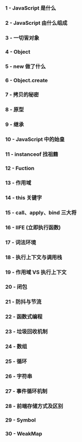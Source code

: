 ### 1 - JavaScript 是什么

### 2 - JavaScript 由什么组成

### 3 - 一切皆对象

### 4 - Object

### 5 - new 做了什么

### 6 - Object.create

### 7 - 拷贝的秘密

### 8 - 原型

### 9 - 继承

### 10 - JavaScript 中的始皇

### 11 - instanceof 找祖籍

### 12 - Fuction

### 13 - 作用域

### 14 - this 关键字

### 15 - call、apply、bind 三大将

### 16 - IIFE (立即执行函数)

### 17 - 词法环境

### 18 - 执行上下文与调用栈

### 19 - 作用域 VS 执行上下文

### 20 - 闭包

### 21 - 防抖与节流

### 22 - 函数式编程

### 23 - 垃圾回收机制

### 24 - 数组

### 25 - 循环

### 26 - 字符串

### 27 - 事件循环机制

### 28 - 前端存储方式及区别

### 29 - Symbol

### 30 - WeakMap